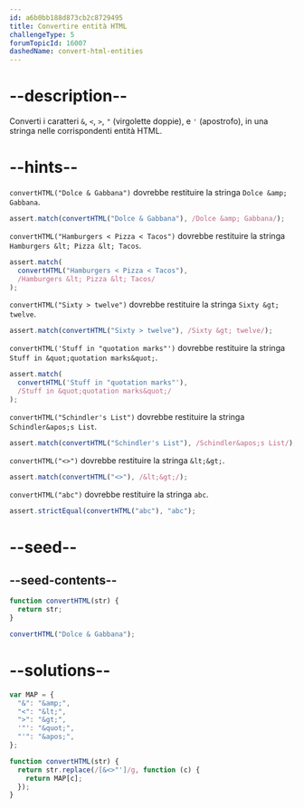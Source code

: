 ```yaml
---
id: a6b0bb188d873cb2c8729495
title: Convertire entità HTML
challengeType: 5
forumTopicId: 16007
dashedName: convert-html-entities
---
```


# --description--

Converti i caratteri `&`, `<`, `>`, `"` (virgolette doppie), e `'` (apostrofo), in una stringa nelle corrispondenti entità HTML.

# --hints--

`convertHTML("Dolce & Gabbana")` dovrebbe restituire la stringa `Dolce &amp; Gabbana`.

```js
assert.match(convertHTML("Dolce & Gabbana"), /Dolce &amp; Gabbana/);
```

`convertHTML("Hamburgers < Pizza < Tacos")` dovrebbe restituire la stringa `Hamburgers &lt; Pizza &lt; Tacos`.

```js
assert.match(
  convertHTML("Hamburgers < Pizza < Tacos"),
  /Hamburgers &lt; Pizza &lt; Tacos/
);
```

`convertHTML("Sixty > twelve")` dovrebbe restituire la stringa `Sixty &gt; twelve`.

```js
assert.match(convertHTML("Sixty > twelve"), /Sixty &gt; twelve/);
```

`convertHTML('Stuff in "quotation marks"')` dovrebbe restituire la stringa `Stuff in &quot;quotation marks&quot;`.

```js
assert.match(
  convertHTML('Stuff in "quotation marks"'),
  /Stuff in &quot;quotation marks&quot;/
);
```

`convertHTML("Schindler's List")` dovrebbe restituire la stringa `Schindler&apos;s List`.

```js
assert.match(convertHTML("Schindler's List"), /Schindler&apos;s List/);
```

`convertHTML("<>")` dovrebbe restituire la stringa `&lt;&gt;`.

```js
assert.match(convertHTML("<>"), /&lt;&gt;/);
```

`convertHTML("abc")` dovrebbe restituire la stringa `abc`.

```js
assert.strictEqual(convertHTML("abc"), "abc");
```

# --seed--

## --seed-contents--

```js
function convertHTML(str) {
  return str;
}

convertHTML("Dolce & Gabbana");
```

# --solutions--

```js
var MAP = {
  "&": "&amp;",
  "<": "&lt;",
  ">": "&gt;",
  '"': "&quot;",
  "'": "&apos;",
};

function convertHTML(str) {
  return str.replace(/[&<>"']/g, function (c) {
    return MAP[c];
  });
}
```
